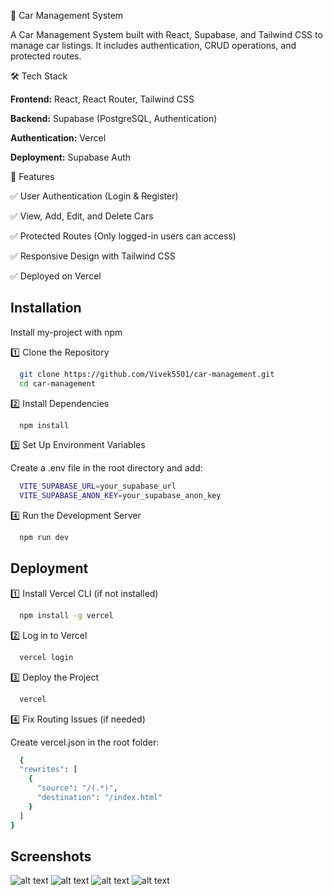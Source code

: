 
🚗 Car Management System

A Car Management System built with React, Supabase, and Tailwind CSS to manage car listings. It includes authentication, CRUD operations, and protected routes.


🛠️ Tech Stack

**Frontend:** React, React Router, Tailwind CSS

**Backend:** Supabase (PostgreSQL, Authentication)

**Authentication:** Vercel

**Deployment:** Supabase Auth



🚀 Features

✅ User Authentication (Login & Register)

✅ View, Add, Edit, and Delete Cars

✅ Protected Routes (Only logged-in users can access)

✅ Responsive Design with Tailwind CSS

✅ Deployed on Vercel


## Installation

Install my-project with npm

1️⃣ Clone the Repository
```bash
  git clone https://github.com/Vivek5501/car-management.git
  cd car-management
```

2️⃣ Install Dependencies
```bash
  npm install
```

3️⃣ Set Up Environment Variables

Create a .env file in the root directory and add:
```bash
  VITE_SUPABASE_URL=your_supabase_url
  VITE_SUPABASE_ANON_KEY=your_supabase_anon_key
```

4️⃣ Run the Development Server
```bash
  npm run dev
```
## Deployment

1️⃣ Install Vercel CLI (if not installed)

```bash
  npm install -g vercel
```

2️⃣ Log in to Vercel
```bash
  vercel login
```

3️⃣ Deploy the Project
```bash
  vercel
```

4️⃣ Fix Routing Issues (if needed)

Create vercel.json in the root folder:
```bash
  {
  "rewrites": [
    {
      "source": "/(.*)",
      "destination": "/index.html"
    }
  ]
}

```


## Screenshots

![alt text]({EA76FB19-5914-4184-B127-6941C6191628}.png)
![alt text]({0866A545-1C1E-47EC-89E7-D8BE24D33CA2}.png)
![alt text]({233C19B4-AA63-4403-8FF1-600A0B0378B7}.png)
![alt text]({86CD92A2-8E76-4CAF-BF34-987D8D77B76D}.png)

